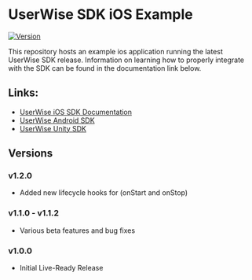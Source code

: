 # UserWise SDK iOS Example

[![Version](https://img.shields.io/cocoapods/v/UserWise.svg?style=flat)](https://cocoapods.org/pods/UserWise) 

This repository hosts an example ios application running the latest UserWise SDK release. Information on learning how to properly integrate with the SDK can be found in the documentation link below.

## Links:
- [UserWise iOS SDK Documentation](https://docs.userwise.io/#ios-sdk)
- [UserWise Android SDK](https://github.com/UserWise/userwise_android_example)
- [UserWise Unity SDK](https://github.com/UserWise/userwise_unity_example)

## Versions

### v1.2.0
- Added new lifecycle hooks for (onStart and onStop)

### v1.1.0 - v1.1.2
- Various beta features and bug fixes

### v1.0.0
- Initial Live-Ready Release
